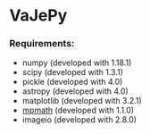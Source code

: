 # VaJePy

### Requirements:
- numpy (developed with 1.18.1)
- scipy (developed with 1.3.1)
- pickle (developed with 4.0)
- astropy (developed with 4.0)
- matplotlib (developed with 3.2.1)
- [mpmath](http://mpmath.org/) (developed with 1.1.0)
- imageio (developed with 2.8.0)

